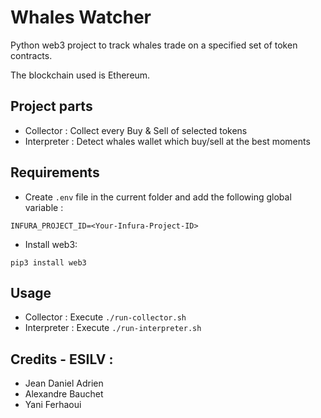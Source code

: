 Whales Watcher
========

Python web3 project to track whales trade on a specified set of token contracts.

The blockchain used is Ethereum.

Project parts
--------
 - Collector : Collect every Buy & Sell of selected tokens
 - Interpreter : Detect whales wallet which buy/sell at the best moments 

Requirements
--------
- Create `.env` file in the current folder and add the following global variable :
```
INFURA_PROJECT_ID=<Your-Infura-Project-ID>
```
- Install web3:
```
pip3 install web3
```

Usage
--------
 - Collector : Execute `./run-collector.sh`
 - Interpreter : Execute `./run-interpreter.sh`


Credits - ESILV :
--------
- Jean Daniel Adrien
- Alexandre Bauchet
- Yani Ferhaoui
